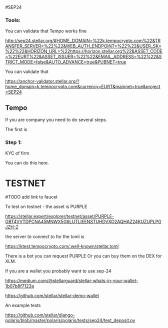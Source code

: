 

#SEP24

### Tools:

You can validate that Tempo works fine


http://sep24.stellar.org/#HOME_DOMAIN=%22k.tempocrypto.com%22&TRANSFER_SERVER=%22%22&WEB_AUTH_ENDPOINT=%22%22&USER_SK=%22%22&HORIZON_URL=%22https://horizon.stellar.org%22&ASSET_CODE=%22EURT%22&ASSET_ISSUER=%22%22&EMAIL_ADDRESS=%22%22&STRICT_MODE=false&AUTO_ADVANCE=true&PUBNET=true

You can validate that 

https://anchor-validator.stellar.org/?home_domain=k.tempocrypto.com&currency=EURT&mainnet=true&project=SEP24


## Tempo


If you are  company you need to do several steps.

The first is 

### Step 1:

KYC of firm

You can do this here.

# TESTNET

#TODO add link to faucet

To test on testnet - the asset is PURPLE

https://stellar.expert/explorer/testnet/asset/PURPLE-GBT4VVTDPCNA45MNWX5G6LUTLIEENSTUHDVXO2AQHAZ24KUZUPLPGJZH-2

the server to connect to for the toml is 

https://ktest.tempocrypto.com/.well-known/stellar.toml

There is a bot you can request PURPLE
Or you can buy them on the DEX for XLM.

If you are a wallet you probably want to use sep-24

https://medium.com/@stellarguard/stellar-whats-in-your-wallet-1b07b8f7123a

https://github.com/stellar/stellar-demo-wallet


An example tests

https://github.com/stellar/django-polaris/blob/master/polaris/polaris/tests/sep24/test_deposit.py





